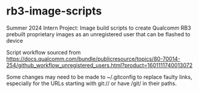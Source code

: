 # rb3-image-scripts
Summer 2024 Intern Project: Image build scripts to create Qualcomm RB3 prebuilt proprietary images as an unregistered user that can be flashed to device

Script workflow sourced from https://docs.qualcomm.com/bundle/publicresource/topics/80-70014-254/github_workflow_unregistered_users.html?product=1601111740013072

Some changes may need to be made to ~/.gitconfig to replace faulty links, especially for the URLs starting with git:// or have /git/ in their paths.
